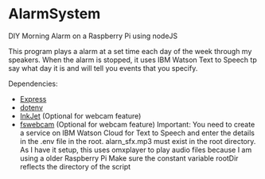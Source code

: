 # AlarmSystem
DIY Morning Alarm on a Raspberry Pi using nodeJS

This program plays a alarm at a set time each day of the week through my speakers.
When the alarm is stopped, it uses IBM Watson Text to Speech tp say what day it is and will tell you events that you specify.

Dependencies:
* [Express](https://expressjs.com)
* [dotenv](https://github.com/motdotla/dotenv)
* [InkJet](https://www.npmjs.com/package/inkjet) (Optional for webcam feature)
* [fswebcam](https://github.com/fsphil/fswebcam) (Optional for webcam feature)
Important:
You need to create a service on IBM Watson Cloud for Text to Speech and enter the details in the .env file in the root.
alarn_sfx.mp3 must exist in the root directory.
As I have it setup, this uses omxplayer to play audio files because I am using a older Raspberry Pi
Make sure the constant variable rootDir reflects the directory of the script
